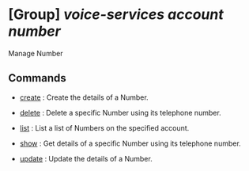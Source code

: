 # [Group] _voice-services account number_

Manage Number

## Commands

- [create](/Commands/voice-services/account/number/_create.md)
: Create the details of a Number.

- [delete](/Commands/voice-services/account/number/_delete.md)
: Delete a specific Number using its telephone number.

- [list](/Commands/voice-services/account/number/_list.md)
: List a list of Numbers on the specified account.

- [show](/Commands/voice-services/account/number/_show.md)
: Get details of a specific Number using its telephone number.

- [update](/Commands/voice-services/account/number/_update.md)
: Update the details of a Number.

